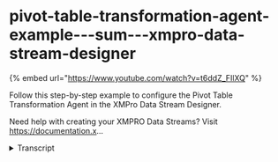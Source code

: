 # pivot-table-transformation-agent-example---sum---xmpro-data-stream-designer
{% embed url="https://www.youtube.com/watch?v=t6ddZ_FIlXQ" %}



Follow this step-by-step example to configure the Pivot Table Transformation Agent in the XMPro Data Stream Designer.

Need help with creating your XMPRO Data Streams? Visit https://documentation.x...
<details>
<summary>Transcript</summary>Follow this step-by-step example to configure the Pivot Table Transformation Agent in the XMPro Data Stream Designer.

Need help with creating your XMPRO Data Streams? Visit https://documentation.x...
this example demonstrates how to use the

pivot table agent to group inventory

data by product type and price and some

quantity to a new column generated

first drag the agent onto the canvas

link the input to the batch data and

output to the printer

save the data stream

and click on the agent to configure it

we'll group by product type and price

pivot on quantity

and sum its values

apply the changes

save the data stream

publish it and let's look at the live

data view

the batch of events are collapsed to one

row per product type and price with the

new generated column added

you can download the files below to try

them out yourself and for more

information about this agent's

properties head to the configuration

page thank you
</details>